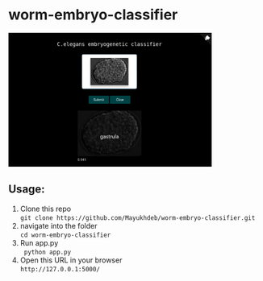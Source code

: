 # worm-embryo-classifier
<img src= "images/screenshot.png" width = 80%>

## Usage:
1. Clone this repo <br>
```git clone https://github.com/Mayukhdeb/worm-embryo-classifier.git```
2. navigate into the folder <br>
```cd worm-embryo-classifier```
3. Run app.py <br>
``` python app.py```
4. Open this URL in your browser <br>
```http://127.0.0.1:5000/```
